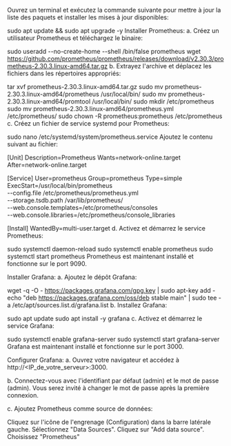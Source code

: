Ouvrez un terminal et exécutez la commande suivante pour mettre à jour la liste des paquets et installer les mises à jour disponibles:

 
sudo apt update && sudo apt upgrade -y
Installer Prometheus:
a. Créez un utilisateur Prometheus et téléchargez le binaire:

 
sudo useradd --no-create-home --shell /bin/false prometheus
wget https://github.com/prometheus/prometheus/releases/download/v2.30.3/prometheus-2.30.3.linux-amd64.tar.gz
b. Extrayez l'archive et déplacez les fichiers dans les répertoires appropriés:

 
tar xvf prometheus-2.30.3.linux-amd64.tar.gz
sudo mv prometheus-2.30.3.linux-amd64/prometheus /usr/local/bin/
sudo mv prometheus-2.30.3.linux-amd64/promtool /usr/local/bin/
sudo mkdir /etc/prometheus
sudo mv prometheus-2.30.3.linux-amd64/prometheus.yml /etc/prometheus/
sudo chown -R prometheus:prometheus /etc/prometheus
c. Créez un fichier de service systemd pour Prometheus:

 
sudo nano /etc/systemd/system/prometheus.service
Ajoutez le contenu suivant au fichier:

 
[Unit]
Description=Prometheus
Wants=network-online.target
After=network-online.target

[Service]
User=prometheus
Group=prometheus
Type=simple
ExecStart=/usr/local/bin/prometheus \
    --config.file /etc/prometheus/prometheus.yml \
    --storage.tsdb.path /var/lib/prometheus/ \
    --web.console.templates=/etc/prometheus/consoles \
    --web.console.libraries=/etc/prometheus/console_libraries

[Install]
WantedBy=multi-user.target
d. Activez et démarrez le service Prometheus:

 
sudo systemctl daemon-reload
sudo systemctl enable prometheus
sudo systemctl start prometheus
Prometheus est maintenant installé et fonctionne sur le port 9090.

Installer Grafana:
a. Ajoutez le dépôt Grafana:

 
wget -q -O - https://packages.grafana.com/gpg.key | sudo apt-key add -
echo "deb https://packages.grafana.com/oss/deb stable main" | sudo tee -a /etc/apt/sources.list.d/grafana.list
b. Installez Grafana:

 
sudo apt update
sudo apt install -y grafana
c. Activez et démarrez le service Grafana:

 
sudo systemctl enable grafana-server
sudo systemctl start grafana-server
Grafana est maintenant installé et fonctionne sur le port 3000.

Configurer Grafana:
a. Ouvrez votre navigateur et accédez à http://<IP_de_votre_serveur>:3000.

b. Connectez-vous avec l'identifiant par défaut (admin) et le mot de passe (admin). Vous serez invité à changer le mot de passe après la première connexion.

c. Ajoutez Prometheus comme source de données:

Cliquez sur l'icône de l'engrenage (Configuration) dans la barre latérale gauche.
Sélectionnez "Data Sources".
Cliquez sur "Add data source".
Choisissez "Prometheus"